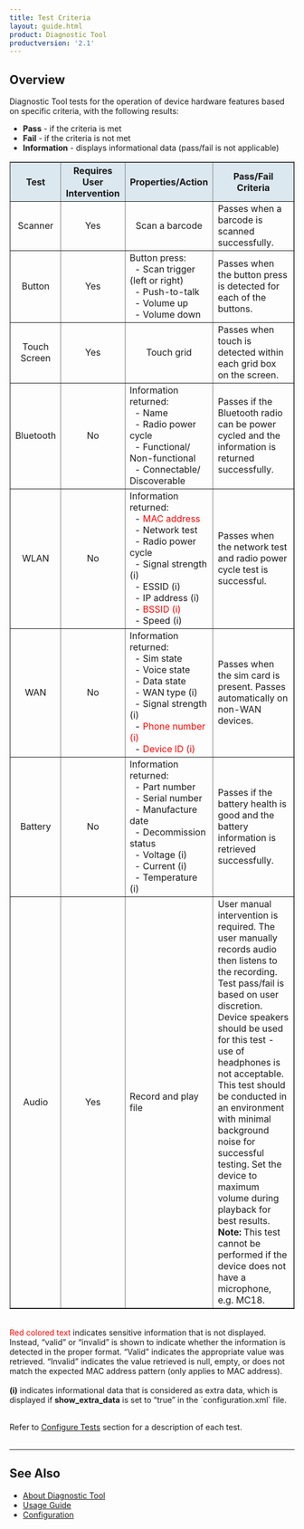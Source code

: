 ```yaml
---
title: Test Criteria
layout: guide.html
product: Diagnostic Tool
productversion: '2.1'
---
```


## Overview
Diagnostic Tool tests for the operation of device hardware features based on specific criteria, with the following results:
* **Pass** - if the criteria is met
* **Fail** - if the criteria is not met
* **Information** - displays informational data (pass/fail is not applicable) 

<table class="facelift" style="width:100%" border="1" padding="5px">
  <tr bgcolor="#dce8ef">
    <th style="text-align:center">Test</th>
    <th style="text-align:center">Requires User Intervention</th>
    <th style="text-align:center">Properties/Action</th>
    <th style="text-align:center">Pass/Fail Criteria</th>
  </tr>
  <tr>
    <td style="text-align:center">Scanner</td>
    <td style="text-align:center">Yes</td>
    <td style="text-align:center">Scan a barcode</td>
    <td style="text-align:left">Passes when a barcode is scanned successfully.</td>
  </tr>
  <tr>
    <td style="text-align:center">Button</td>
    <td style="text-align:center">Yes</td>
    <td style="text-align:left">Button press:<br>&nbsp;&nbsp;- Scan trigger (left or right)<br>&nbsp;&nbsp;- Push-to-talk<br>&nbsp;&nbsp;- Volume up<br>&nbsp;&nbsp;- Volume down</td>
    <td style="text-align:left">Passes when the button press is detected for each of the buttons.</td>
  </tr>
  <tr>
    <td style="text-align:center">Touch Screen</td>
    <td style="text-align:center">Yes</td>
    <td style="text-align:center">Touch grid</td>
    <td style="text-align:left">Passes when touch is detected within each grid box on the screen.</td>
  </tr>
  <tr>
    <td style="text-align:center">Bluetooth</td>
    <td style="text-align:center">No</td>
    <td style="text-align:left">Information returned:<br>&nbsp;&nbsp;- Name<br>&nbsp;&nbsp;- Radio power cycle<br>&nbsp;&nbsp;- Functional/<br>Non-functional<br>&nbsp;&nbsp;- Connectable/<br>Discoverable</td>
    <td style="text-align:left">Passes if the Bluetooth radio can be power cycled and the information is returned successfully.</td>
  </tr>
  <tr>
    <td style="text-align:center">WLAN</td>
    <td style="text-align:center">No</td>
    <td style="text-align:left">Information returned:<br>&nbsp;&nbsp;- <font color="red">MAC address</font><br>&nbsp;&nbsp;- Network test<br>&nbsp;&nbsp;- Radio power cycle<br>&nbsp;&nbsp;- Signal strength (i)<br>&nbsp;&nbsp;- ESSID (i)<br>&nbsp;&nbsp;- IP address (i)<br>&nbsp;&nbsp;- <font color="red">BSSID (i)</font><br>&nbsp;&nbsp;- Speed (i)</td>
    <td style="text-align:left">Passes when the network test and radio power cycle test is successful. </td>
  </tr>
  <tr>
    <td style="text-align:center">WAN</td>
    <td style="text-align:center">No</td>
    <td style="text-align:left">Information returned:<br>&nbsp;&nbsp;- Sim state<br>&nbsp;&nbsp;- Voice state<br>&nbsp;&nbsp;- Data state<br>&nbsp;&nbsp;- WAN type (i)<br>&nbsp;&nbsp;- Signal strength (i)<br>&nbsp;&nbsp;- <font color="red">Phone number (i)</font><br>&nbsp;&nbsp;- <font color="red">Device ID (i)</font></td>
    <td style="text-align:left">Passes when the sim card is present. Passes automatically on non-WAN devices.</td>
  </tr>
  <tr>
    <td style="text-align:center">Battery</td>
    <td style="text-align:center">No</td>
    <td style="text-align:left">Information returned:<br>&nbsp;&nbsp;- Part number<br>&nbsp;&nbsp;- Serial number<br>&nbsp;&nbsp;- Manufacture date<br>&nbsp;&nbsp;- Decommission status<br>&nbsp;&nbsp;- Voltage (i)<br>&nbsp;&nbsp;- Current (i)<br>&nbsp;&nbsp;- Temperature (i)</td>
    <td style="text-align:left">Passes if the battery health is good and the battery information is retrieved successfully.</td>
  </tr>
  <tr>
    <td style="text-align:center">Audio</td>
    <td style="text-align:center">Yes</td>
    <td style="text-align:left">Record and play file</td>
    <td style="text-align:left">User manual intervention is required. The user manually records audio then listens to the recording. Test pass/fail is based on user discretion. Device speakers should be used for this test - use of headphones is not acceptable. This test should be conducted in an environment with minimal background noise for successful testing. Set the device to maximum volume during playback for best results. <br><b>Note:</b> This test cannot be performed if the device does not have a microphone, e.g. MC18.</td>
  </tr>
</table>

<br />
<font color="red">Red colored text</font> indicates sensitive information that is not displayed.  Instead, “valid” or “invalid” is shown to indicate whether the information is detected in the proper format. “Valid” indicates the appropriate value was retrieved. “Invalid” indicates the value retrieved is null, empty, or does not match the expected MAC address pattern (only applies to MAC address).<br /><br />
<b>(i)</b> indicates informational data that is considered as extra data, which is displayed if <b>show_extra_data</b> is set to “true” in the `configuration.xml` file.
<br/>
<br/>

Refer to [Configure Tests](../configuration#configuretests) section for a description of each test.
<br>
<br>
<!-- -->
------

## See Also

* [About Diagnostic Tool](../about)
* [Usage Guide](../usage)
* [Configuration](../configuration)


